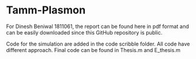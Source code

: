 # Tamm-Plasmon

For Dinesh Beniwal 1811061, the report can be found here in pdf format and can be easily downloaded since this GitHub repository is public.

Code for the simulation are added in the code scribble folder. All code have different approach. Final code can be found in Thesis.m and E_thesis.m


